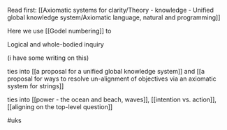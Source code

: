 Read first: [[Axiomatic systems for clarity/Theory - knowledge - Unified global knowledge system/Axiomatic language, natural and programming]]


Here we use [[Godel numbering]] to 



Logical and whole-bodied inquiry


(i have some writing on this)


ties into [[a proposal for a unified global knowledge system]] and [[a proposal for ways to resolve un-alignment of objectives via an axiomatic system for strings]]


ties into [[power - the ocean and beach, waves]], [[intention vs. action]], [[aligning on the top-level question]]


#uks